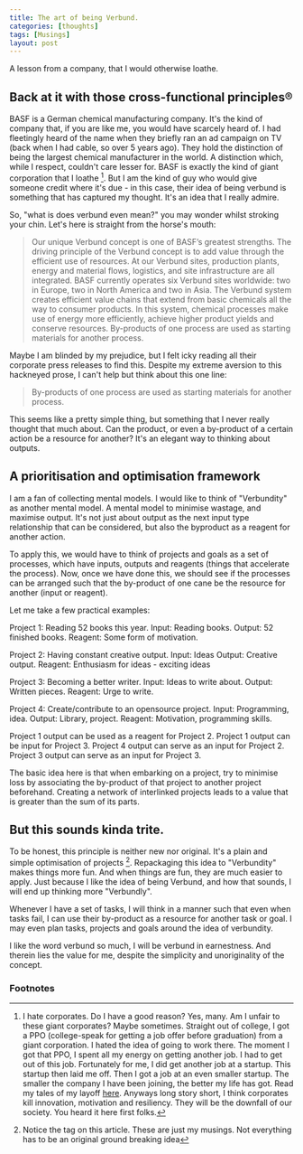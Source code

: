 ```yaml
---
title: The art of being Verbund.
categories: [thoughts]
tags: [Musings]
layout: post
---
```


A lesson from a company, that I would otherwise loathe.

## Back at it with those cross-functional principles®

BASF is a German chemical manufacturing company. It's the kind of company that, if you are like me, you would have scarcely heard of. I had fleetingly heard of the name when they briefly ran an ad campaign on TV (back when I had cable, so over 5 years ago). They hold the distinction of being the largest chemical manufacturer in the world. A distinction which, while I respect, couldn't care lesser for. BASF is exactly the kind of giant corporation that I loathe [^1]. But I am the kind of guy who would give someone credit where it's due - in this case, their idea of being verbund is something that has captured my thought. It's an idea that I really admire.

So, "what is does verbund even mean?" you may wonder whilst stroking your chin. Let's here is straight from the horse's mouth:

> Our unique Verbund concept is one of BASF’s greatest strengths. The driving principle of the Verbund concept is to add value through the efficient use of resources. At our Verbund sites, production plants, energy and material flows, logistics, and site infrastructure are all integrated. BASF currently operates six Verbund sites worldwide: two in Europe, two in North America and two in Asia.
 The Verbund system creates efficient value chains that extend from basic chemicals all the way to consumer products. In this system, chemical processes make use of energy more efficiently, achieve higher product yields and conserve resources. By-products of one process are used as starting materials for another process.

Maybe I am blinded by my prejudice, but I felt icky reading all their corporate press releases to find this. Despite my extreme aversion to this hackneyed prose, I can't help but think about this one line:

>  By-products of one process are used as starting materials for another process.

This seems like a pretty simple thing, but something that I never really thought that much about. Can the product, or even a by-product of a certain action be a resource for another? It's an elegant way to thinking about outputs.

## A prioritisation and optimisation framework
I am a fan of collecting mental models. I would like to think of "Verbundity" as another mental model. A mental model to minimise wastage, and maximise output. It's not just about output as the next input type relationship that can be considered, but also the byproduct as a reagent for another action. 

To apply this, we would have to think of projects and goals as a set of processes, which have inputs, outputs and reagents (things that accelerate the process). Now, once we have done this, we should see if the processes can be arranged such that the by-product of one cane be the resource for another (input or reagent).

Let me take a few practical examples:

Project 1: Reading 52 books this year.
Input: Reading books.
Output: 52 finished books.
Reagent: Some form of motivation.

Project 2: Having constant creative output.
Input: Ideas
Output: Creative output.
Reagent: Enthusiasm for ideas - exciting ideas

Project 3: Becoming a better writer.
Input: Ideas to write about.
Output: Written pieces.
Reagent: Urge to write.

Project 4: Create/contribute to an opensource project.
Input: Programming, idea.
Output: Library, project.
Reagent: Motivation, programming skills.

Project 1 output can be used as a reagent for Project 2. Project 1 output can be input for Project 3. Project 4 output can serve as an input for Project 2. Project 3 output can serve as an input for Project 3. 

The basic idea here is that when embarking on a project, try to minimise loss by associating the by-product of that project to another project beforehand. Creating a network of interlinked projects leads to a value that is greater than the sum of its parts.

## But this sounds kinda trite.
To be honest, this principle is neither new nor original. It's a plain and simple optimisation of projects [^3]. Repackaging this idea to "Verbundity" makes things more fun. And when things are fun, they are much easier to apply. Just because I like the idea of being Verbund, and how that sounds, I will end up thinking more "Verbundly".

Whenever I have a set of tasks, I will think in a manner such that even when tasks fail, I can use their by-product as a resource for another task or goal. I may even plan tasks, projects and goals around the idea of verbundity. 

I like the word verbund so much, I will be verbund in earnestness. And therein lies the value for me, despite the simplicity and unoriginality of the concept.


### Footnotes
[^1]: I hate corporates. Do I have a good reason? Yes, many. Am I unfair to these giant corporates? Maybe sometimes. Straight out of college, I got a PPO (college-speak for getting a job offer before graduation) from a giant corporation. I hated the idea of going to work there. The moment I got that PPO, I spent all my energy on getting another job. I had to get out of this job. Fortunately for me, I did get another job at a startup. This startup then laid me off. Then I got a job at an even smaller startup. The smaller the company I have been joining, the better my life has got. Read my tales of my layoff [here](https://advait.live/layoff/). Anyways long story short, I think corporates kill innovation, motivation and resiliency. They will be the downfall of our society. You heard it here first folks.

[^2]: Yes,  I know I didn't use the right ø. What you gonna do about it.

[^3]: Notice the tag on this article. These are just my musings. Not everything has to be an original ground breaking idea